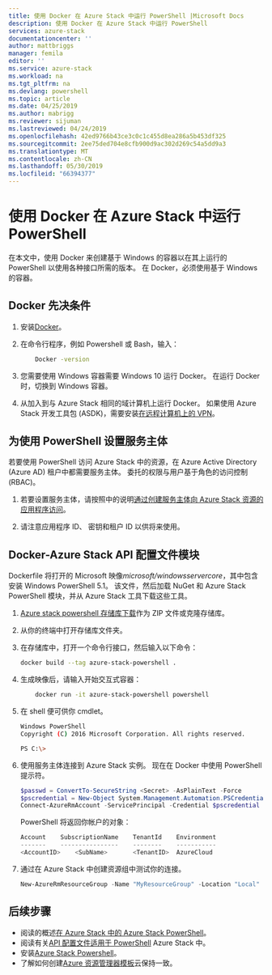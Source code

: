 ```yaml
---
title: 使用 Docker 在 Azure Stack 中运行 PowerShell |Microsoft Docs
description: 使用 Docker 在 Azure Stack 中运行 PowerShell
services: azure-stack
documentationcenter: ''
author: mattbriggs
manager: femila
editor: ''
ms.service: azure-stack
ms.workload: na
ms.tgt_pltfrm: na
ms.devlang: powershell
ms.topic: article
ms.date: 04/25/2019
ms.author: mabrigg
ms.reviewer: sijuman
ms.lastreviewed: 04/24/2019
ms.openlocfilehash: 42ed9766b43ce3c0c1c455d8ea286a5b453df325
ms.sourcegitcommit: 2ee75ded704e8cfb900d9ac302d269c54a5dd9a3
ms.translationtype: MT
ms.contentlocale: zh-CN
ms.lasthandoff: 05/30/2019
ms.locfileid: "66394377"
---
```

# <a name="use-docker-to-run-powershell-in-azure-stack"></a>使用 Docker 在 Azure Stack 中运行 PowerShell

在本文中，使用 Docker 来创建基于 Windows 的容器以在其上运行的 PowerShell 以使用各种接口所需的版本。 在 Docker，必须使用基于 Windows 的容器。

## <a name="docker-prerequisites"></a>Docker 先决条件

1. 安装[Docker](https://docs.docker.com/install/)。

1. 在命令行程序，例如 Powershell 或 Bash，输入：

    ```bash
        Docker -version
    ```

1. 您需要使用 Windows 容器需要 Windows 10 运行 Docker。 在运行 Docker 时，切换到 Windows 容器。

1. 从加入到与 Azure Stack 相同的域计算机上运行 Docker。 如果使用 Azure Stack 开发工具包 (ASDK)，需要安装[在远程计算机上的 VPN](azure-stack-connect-azure-stack.md#connect-to-azure-stack-with-vpn)。

## <a name="set-up-a-service-principal-for-using-powershell"></a>为使用 PowerShell 设置服务主体

若要使用 PowerShell 访问 Azure Stack 中的资源，在 Azure Active Directory (Azure AD) 租户中都需要服务主体。 委托的权限与用户基于角色的访问控制 (RBAC)。

1. 若要设置服务主体，请按照中的说明[通过创建服务主体向 Azure Stack 资源的应用程序访问](azure-stack-create-service-principals.md)。

2. 请注意应用程序 ID、 密钥和租户 ID 以供将来使用。

## <a name="docker---azure-stack-api-profiles-module"></a>Docker-Azure Stack API 配置文件模块

Dockerfile 将打开的 Microsoft 映像*microsoft/windowsservercore*，其中包含安装 Windows PowerShell 5.1。 该文件，然后加载 NuGet 和 Azure Stack PowerShell 模块，并从 Azure Stack 工具下载这些工具。

1. [Azure stack powershell 存储库下载](https://github.com/mattbriggs/azure-stack-powershell)作为 ZIP 文件或克隆存储库。

2. 从你的终端中打开存储库文件夹。

3. 在存储库中，打开一个命令行接口，然后输入以下命令：

    ```bash  
    docker build --tag azure-stack-powershell .
    ```

4. 生成映像后，请输入开始交互式容器：

    ```bash  
        docker run -it azure-stack-powershell powershell
    ```

5. 在 shell 便可供你 cmdlet。

    ```bash
    Windows PowerShell
    Copyright (C) 2016 Microsoft Corporation. All rights reserved.

    PS C:\>
    ```

6. 使用服务主体连接到 Azure Stack 实例。 现在在 Docker 中使用 PowerShell 提示符。 

    ```powershell
    $passwd = ConvertTo-SecureString <Secret> -AsPlainText -Force
    $pscredential = New-Object System.Management.Automation.PSCredential('<ApplicationID>', $passwd)
    Connect-AzureRmAccount -ServicePrincipal -Credential $pscredential -TenantId <TenantID>
    ```

   PowerShell 将返回你帐户的对象：

    ```powershell  
    Account    SubscriptionName    TenantId    Environment
    -------    ----------------    --------    -----------
    <AccountID>    <SubName>       <TenantID>  AzureCloud
    ```

7. 通过在 Azure Stack 中创建资源组中测试你的连接。

    ```powershell  
    New-AzureRmResourceGroup -Name "MyResourceGroup" -Location "Local"
    ```

## <a name="next-steps"></a>后续步骤

-  阅读的概述[在 Azure Stack 中的 Azure Stack PowerShell](azure-stack-powershell-overview.md)。
- 阅读有关[API 配置文件适用于 PowerShell](azure-stack-version-profiles.md) Azure Stack 中。
- 安装[Azure Stack Powershell](../operator/azure-stack-powershell-install.md)。
- 了解如何创建[Azure 资源管理器模板](azure-stack-develop-templates.md)云保持一致。
